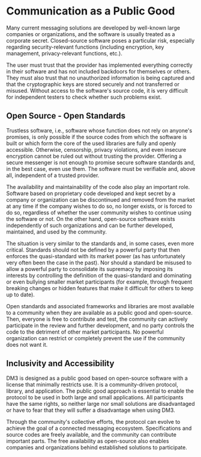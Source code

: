 # Communication as a Public Good

Many current messaging solutions are developed by well-known large companies or organizations, and the software is usually treated as a corporate secret. Closed-source software poses a particular risk, especially regarding security-relevant functions (including encryption, key management, privacy-relevant functions, etc.).&#x20;

The user must trust that the provider has implemented everything correctly in their software and has not included backdoors for themselves or others. They must also trust that no unauthorized information is being captured and that the cryptographic keys are stored securely and not transferred or misused. Without access to the software's source code, it is very difficult for independent testers to check whether such problems exist. &#x20;

## Open Source - Open Standards

Trustless software, i.e., software whose function does not rely on anyone's promises, is only possible if the source codes from which the software is built or which form the core of the used libraries are fully and openly accessible. Otherwise, censorship, privacy violations, and even insecure encryption cannot be ruled out without trusting the provider. Offering a secure messenger is not enough to promise secure software standards and, in the best case, even use them. The software must be verifiable and, above all, independent of a trusted provider.

The availability and maintainability of the code also play an important role. Software based on proprietary code developed and kept secret by a company or organization can be discontinued and removed from the market at any time if the company wishes to do so, no longer exists, or is forced to do so, regardless of whether the user community wishes to continue using the software or not. On the other hand, open-source software exists independently of such organizations and can be further developed, maintained, and used by the community.

The situation is very similar to the standards and, in some cases, even more critical. Standards should not be defined by a powerful party that then enforces the quasi-standard with its market power (as has unfortunately very often been the case in the past). Nor should a standard be misused to allow a powerful party to consolidate its supremacy by imposing its interests by controlling the definition of the quasi-standard and dominating or even bullying smaller market participants (for example, through frequent breaking changes or hidden features that make it difficult for others to keep up to date).&#x20;

Open standards and associated frameworks and libraries are most available to a community when they are available as a public good and open-source. Then, everyone is free to contribute and test, the community can actively participate in the review and further development, and no party controls the code to the detriment of other market participants. No powerful organization can restrict or completely prevent the use if the community does not want it.

## Inclusivity and Accessibility

DM3 is designed as a public good based on open-source software with a license that minimally restricts use. It is a community-driven protocol, library, and application. The public good approach is essential to enable the protocol to be used in both large and small applications. All participants have the same rights, so neither large nor small solutions are disadvantaged or have to fear that they will suffer a disadvantage when using DM3.

Through the community's collective efforts, the protocol can evolve to achieve the goal of a connected messaging ecosystem. Specifications and source codes are freely available, and the community can contribute important parts. The free availability as open-source also enables companies and organizations behind established solutions to participate.

